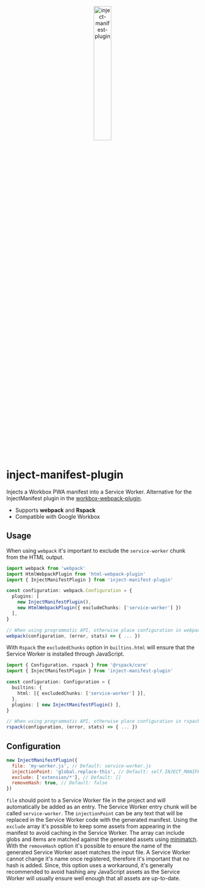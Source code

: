 <p align="center">
  <img src="https://github.com/tobua/inject-manifest-plugin/raw/main/logo.png" alt="inject-manifest-plugin" width="30%">
</p>

# inject-manifest-plugin

Injects a Workbox PWA manifest into a Service Worker. Alternative for the InjectManifest plugin in the [workbox-webpack-plugin](https://www.npmjs.com/package/workbox-webpack-plugin).

- Supports **webpack** and **Rspack**
- Compatible with Google Workbox

## Usage

When using `webpack` it's important to exclude the `service-worker` chunk from the HTML output.

```ts
import webpack from 'webpack'
import HtmlWebpackPlugin from 'html-webpack-plugin'
import { InjectManifestPlugin } from 'inject-manifest-plugin'

const configuration: webpack.Configuration = {
  plugins: [
    new InjectManifestPlugin(),
    new HtmlWebpackPlugin({ excludeChunks: ['service-worker'] })
  ],
}

// When using programmatic API, otherwise place configuration in webpack.config.js.
webpack(configuration, (error, stats) => { ... })
```

With `Rspack` the `excludedChunks` option in `builtins.html` will ensure that the Service Worker is installed through JavaScript.

```ts
import { Configuration, rspack } from '@rspack/core'
import { InjectManifestPlugin } from 'inject-manifest-plugin'

const configuration: Configuration = {
  builtins: {
    html: [{ excludedChunks: ['service-worker'] }],
  },
  plugins: [ new InjectManifestPlugin() ],
}

// When using programmatic API, otherwise place configuration in rspack.config.js.
rspack(configuration, (error, stats) => { ... })
```

## Configuration

```js
new InjectManifestPlugin({
  file: 'my-worker.js', // Default: service-worker.js
  injectionPoint: 'global.replace-this', // Default: self.INJECT_MANIFEST_PLUGIN
  exclude: ['extension/*'], // Default: []
  removeHash: true, // Default: false
})
```

`file` should point to a Service Worker file in the project and will automatically be added as an entry. The Service Worker entry chunk will be called `service-worker`. The `injectionPoint` can be any text that will be replaced in the Service Worker code with the generated manifest. Using the `exclude` array it's possible to keep some assets from appearing in the manifest to avoid caching in the Service Worker. The array can include globs and items are matched against the generated assets using [minimatch](https://www.npmjs.com/package/minimatch). With the `removeHash` option it's possible to ensure the name of the generated Service Worker asset matches the input file. A Service Worker cannot change it's name once registered, therefore it's important that no hash is added. Since, this option uses a workaround, it's generally recommended to avoid hashing any JavaScript assets as the Service Worker will usually ensure well enough that all assets are up-to-date.

